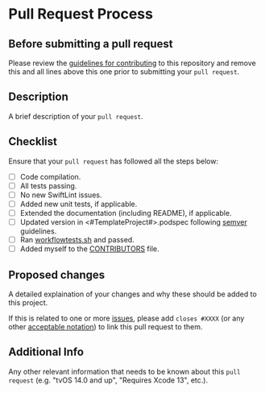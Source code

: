 # Pull Request Process

## Before submitting a pull request

Please review the [guidelines for contributing](../CONTRIBUTING.md) to this repository and remove this and all lines above this one prior to submitting your `pull request`.

## Description

A brief description of your `pull request`.

## Checklist

Ensure that your `pull request` has followed all the steps below:

* [ ] Code compilation.
* [ ] All tests passing.
* [ ] No new SwiftLint issues.
* [ ] Added new unit tests, if applicable.
* [ ] Extended the documentation (including README), if applicable.
* [ ] Updated version in <#TemplateProject#>.podspec following [semver](https://semver.org) guidelines.
* [ ] Ran [workflowtests.sh](../../scripts/workflowtests.sh) and passed.
* [ ] Added myself to the [CONTRIBUTORS](../CONTRIBUTORS.md) file.

## Proposed changes

A detailed explaination of your changes and why these should be added to this project. 

If this is related to one or more [issues](https://github.com/<#TemplateUsername#>/<#TemplateProject#>/issues), please add `closes #XXXX` (or any other [acceptable notation](https://docs.github.com/en/issues/tracking-your-work-with-issues/linking-a-pull-request-to-an-issue)) to link this pull request to them.

## Additional Info

Any other relevant information that needs to be known about this `pull request` (e.g. "tvOS 14.0 and up", "Requires Xcode 13", etc.).
